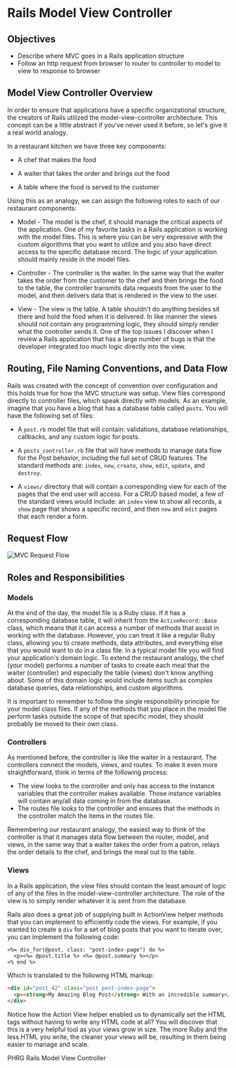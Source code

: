 # Rails Model View Controller 

## Objectives

- Describe where MVC goes in a Rails application structure
- Follow an http request from browser to router to controller to model to view to response to browser

## Model View Controller Overview

In order to ensure that applications have a specific organizational structure, the creators of Rails utilized the model-view-controller architecture. This concept can be a little abstract if you've never used it before, so let's give it a real world analogy.

In a restaurant kitchen we have three key components:

* A chef that makes the food

* A waiter that takes the order and brings out the food

* A table where the food is served to the customer

Using this as an analogy, we can assign the following roles to each of our restaurant components:

* Model - The model is the chef, it should manage the critical aspects of the application. One of my favorite tasks in a Rails application is working with the model files. This is where you can be very expressive with the custom algorithms that you want to utilize and you also have direct access to the specific database record. The logic of your application should mainly reside in the model files.

* Controller - The controller is the waiter. In the same way that the waiter takes the order from the customer to the chef and then brings the food to the table, the controller transmits data requests from the user to the model, and then delivers data that is rendered in the view to the user.

* View - The view is the table. A table shouldn't do anything besides sit there and hold the food when it is delivered. In like manner the views should not contain any programming logic, they should simply render what the controller sends it. One of the top issues I discover when I review a Rails application that has a large number of bugs is that the developer integrated too much logic directly into the view.

## Routing, File Naming Conventions, and Data Flow

Rails was created with the concept of convention over configuration and this holds true for how the MVC structure was setup. View files correspond directly to controller files, which speak directly with models. As an example, imagine that you have a blog that has a database table called `posts`. You will have the following set of files:

* A `post.rb` model file that will contain: validations, database relationships, callbacks, and any custom logic for posts.

* A `posts_controller.rb` file that will have methods to manage data flow for the Post behavior, including the full set of CRUD features. The standard methods are: `index`, `new`, `create`, `show`, `edit`, `update`, and `destroy`.

* A `views/` directory that will contain a corresponding view for each of the pages that the end user will access. For a CRUD based model, a few of the standard views would include: an `index` view to show all records, a `show` page that shows a specific record, and then `new` and `edit` pages that each render a form.

## Request Flow
![MVC Request Flow](https://s3.amazonaws.com/flatiron-bucket/readme-lessons/mvc_flow_updated.png)

## Roles and Responsibilities

### Models

At the end of the day, the model file is a Ruby class. If it has a corresponding database table, it will inherit from the `ActiveRecord::Base` class, which means that it can access a number of methods that assist in working with the database. However, you can treat it like a regular Ruby class, allowing you to create methods, data attributes, and everything else that you would want to do in a class file. In a typical model file you will find your application's domain logic. To extend the restaurant analogy, the chef (your model) performs a number of tasks to create each meal that the waiter (controller) and especially the table (views) don't know anything about. Some of this domain logic would include items such as complex database queries, data relationships, and custom algorithms.

It is important to remember to follow the single responsibility principle for your model class files. If any of the methods that you place in the model file perform tasks outside the scope of that specific model, they should probably be moved to their own class.

### Controllers

As mentioned before, the controller is like the waiter in a restaurant. The controllers connect the models, views, and routes. To make it even more straightforward, think in terms of the following process:
* The view looks to the controller and only has access to the instance variables that the controller makes available. Those instance variables will contain any/all data coming in from the database.
* The routes file looks to the controller and ensures that the methods in the controller match the items in the routes file.

Remembering our restaurant analogy, the easiest way to think of the controller is that it manages data flow between the router, model, and views, in the same way that a waiter takes the order from a patron, relays the order details to the chef, and brings the meal out to the table.

### Views

In a Rails application, the view files should contain the least amount of logic of any of the files in the model-view-controller architecture. The role of the view is to simply render whatever it is sent from the database.

Rails also does a great job of supplying built in ActionView helper methods that you can implement to efficiently code the views. For example, if you wanted to create a `div` for a set of blog posts that you want to iterate over, you can implement the following code:

```erb
<%= div_for(@post, class: "post-index-page") do %>
  <p><%= @post.title %> <%= @post.summary %></p>
<% end %>
```

Which is translated to the following HTML markup:

```html
<div id="post_42" class="post post-index-page">
  <p><strong>My Amazing Blog Post</strong> With an incredible summary</p>
</div>
```

Notice how the Action View helper enabled us to dynamically set the HTML tags without having to write any HTML code at all? You will discover that this is a very helpful tool as your views grow in size. The more Ruby and the less HTML you write, the cleaner your views will be, resulting in them being easier to manage and scale.

<p data-visibility='hidden'>PHRG Rails Model View Controller</p>